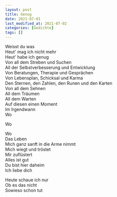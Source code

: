 ```yaml
---
layout: post
title: Genug
date: 2021-07-01
last_modified_at: 2021-07-02
categories: [Gedichte]
tags: []
---
```


Weisst du was  
Heut' mag ich nicht mehr  
Heut' habe ich genug  
Von all dem Streben und Suchen  
All der Selbstverbesserung und Entwicklung  
Von Beratungen, Therapie und Gesprächen  
Von Lebensplan, Schicksal und Karma  
Den Sternen, den Zahlen, den Runen und den Karten  
Von all dem Sehnen  
All dem Träumen  
All dem Warten  
Auf diesen einen Moment  
Im Irgendwann  
Wo  

Wo

Wo  
Das Leben  
Mich ganz sanft in die Arme nimmt  
Mich wiegt und tröstet  
Mir zuflüstert  
Alles ist gut  
Du bist hier daheim  
Ich liebe dich

Heute schaue ich nur  
Ob es das nicht  
Sowieso schon tut
